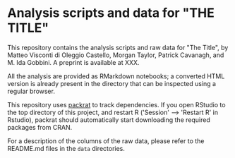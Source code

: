 # Analysis scripts and data for "THE TITLE"

This repository contains the analysis scripts and raw data for "The
Title", by Matteo Visconti di Oleggio Castello, Morgan Taylor, Patrick
Cavanagh, and M.  Ida Gobbini. A preprint is available at XXX.

All the analysis are provided as RMarkdown notebooks; a converted HTML
version is already present in the directory that can be inspected using
a regular browser.

This repository uses [packrat](https://rstudio.github.io/packrat/) to
track dependencies. If you open RStudio to the top directory of this
project, and restart R ('Session' --> 'Restart R' in Rstudio), packrat
should automatically start downloading the required packages from CRAN.

For a description of the columns of the raw data, please refer to the
README.md files in the `data` directories.
